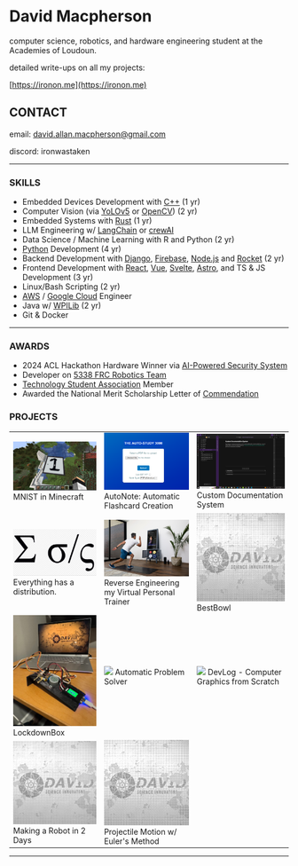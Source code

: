 # David Macpherson
computer science, robotics, and hardware engineering student at the Academies of Loudoun.

detailed write-ups on all my projects:

[https://ironon.me](https://ironon.me)

## CONTACT
email: david.allan.macpherson@gmail.com

discord: ironwastaken

---

### SKILLS
- Embedded Devices Development with [C++](https://cplusplus.com/) (1 yr)
- Computer Vision (via [YoLOv5](https://pytorch.org/hub/ultralytics_yolov5/) or [OpenCV](https://opencv.org/)) (2 yr)
- Embedded Systems with [Rust](https://www.rust-lang.org/) (1 yr)
- LLM Engineering w/ [LangChain](https://www.langchain.com/) or [crewAI](https://github.com/crewAIInc/crewAI)
- Data Science / Machine Learning with R and Python (2 yr)
- [Python](https://www.python.org/) Development (4 yr)
- Backend Development with [Django](https://www.djangoproject.com/), [Firebase](https://firebase.google.com/), [Node.js](https://nodejs.org/en) and [Rocket](https://rocket.rs/) (2 yr)
- Frontend Development with [React](https://react.dev/), [Vue](https://vuejs.org/), [Svelte](https://svelte.dev/), [Astro](https://astro.build/), and TS & JS Development (3 yr)
- Linux/Bash Scripting (2 yr)
- [AWS](https://aws.amazon.com/free/?gclid=Cj0KCQiA19e8BhCVARIsALpFMgFLalufepf49NAYFMhE7QG8jc1ZS39Duuio7ma7U1MbNVND7U58uGgaAo65EALw_wcB&trk=6a4c3e9d-cdc9-4e25-8dd9-2bd8d15afbca&sc_channel=ps&ef_id=Cj0KCQiA19e8BhCVARIsALpFMgFLalufepf49NAYFMhE7QG8jc1ZS39Duuio7ma7U1MbNVND7U58uGgaAo65EALw_wcB:G:s&s_kwcid=AL!4422!3!651751059783!e!!g!!aws!19852662197!145019195897) / [Google Cloud](https://cloud.google.com/gcp?utm_source=google&utm_medium=cpc&utm_campaign=na-US-all-en-dr-bkws-all-all-trial-e-dr-1710134&utm_content=text-ad-none-any-DEV_c-CRE_665735450627-ADGP_Hybrid+%7C+BKWS+-+EXA+%7C+Txt-Core-Google+Cloud-KWID_43700081237254438-kwd-6458750523&utm_term=KW_google%20cloud-ST_google+cloud&gad_source=1&gclid=Cj0KCQiA19e8BhCVARIsALpFMgHlO3WdQyLGcELAYNbm1_JKIt5w6ehpQe2TRKT0Wip4ARCAJXrqt6MaAiAXEALw_wcB&gclsrc=aw.ds) Engineer
- Java w/ [WPILib](https://docs.wpilib.org/en/stable/index.html) (2 yr)
- Git & Docker 


---

### AWARDS
- 2024 ACL Hackathon Hardware Winner via [AI-Powered Security System](https://github.com/ironon/ACLHacks2024)
- Developer on [5338 FRC Robotics Team](https://github.com/roboloco-5338)
- [Technology Student Association](https://tsaweb.org/) Member
- Awarded the National Merit Scholarship Letter of [Commendation](https://www.nationalmerit.org/s/1758/interior.aspx?sid=1758&gid=2&pgid=1881) 


### PROJECTS


|     |     |     |
|-----|-----|-----|
|  [<img width="350" src="https://raw.githubusercontent.com/ironon/ironon/refs/heads/master/Pasted image 20240423124103.png">](https://ironon.me/project/?id=0) MNIST in Minecraft  |  [<img width="350" src="https://raw.githubusercontent.com/ironon/ironon/refs/heads/master/Pasted image 20240423125338.png">](https://ironon.me/project/?id=1)  AutoNote: Automatic Flashcard Creation |   [<img width="350" src="https://raw.githubusercontent.com/ironon/ironon/refs/heads/master/Pasted image 20240423111320.png">](https://ironon.me/project/?id=2) Custom Documentation System |
|  [<img width="350" src="https://raw.githubusercontent.com/ironon/ironon/refs/heads/master/Pasted image 20240423123918.png">](https://ironon.me/project/?id=3) Everything has a distribution.  |  [<img width="350" src="https://raw.githubusercontent.com/ironon/ironon/refs/heads/master/Pasted image 20240723135140.png">](https://ironon.me/project/?id=4)  Reverse Engineering my Virtual Personal Trainer |   [<img width="350" src="https://raw.githubusercontent.com/ironon/ironon/refs/heads/master/NoImage.png">](https://ironon.me/project/?id=5) BestBowl |
|  [<img width="350" src="https://raw.githubusercontent.com/ironon/ironon/refs/heads/master/Pasted image 20250123232213.png">](https://ironon.me/project/?id=6) LockdownBox  |  [<img width="350" src="https://raw.githubusercontent.com/ironon/ironon/refs/heads/master/Pasted image 20250123232846.png">](https://ironon.me/project/?id=7)  Automatic Problem Solver |   [<img width="350" src="https://raw.githubusercontent.com/ironon/ironon/refs/heads/master/Ray Intersection with Rectangle .excalidraw">](https://ironon.me/project/?id=8) DevLog - Computer Graphics from Scratch |
|  [<img width="350" src="https://raw.githubusercontent.com/ironon/ironon/refs/heads/master/NoImage.png">](https://ironon.me/project/?id=9) Making a Robot in 2 Days  |  [<img width="350" src="https://raw.githubusercontent.com/ironon/ironon/refs/heads/master/NoImage.png">](https://ironon.me/project/?id=10)  Projectile Motion w/ Euler's Method |   |


---